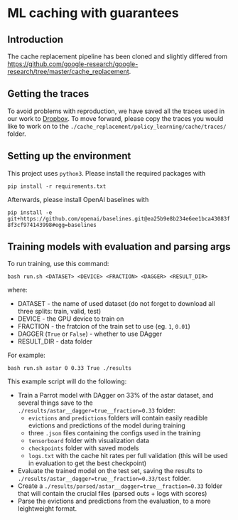 # ML caching with guarantees

## Introduction
The cache replacement pipeline has been cloned and slightly differed from https://github.com/google-research/google-research/tree/master/cache_replacement.

## Getting the traces
To avoid problems with reproduction, we have saved all the traces used in our work to [Dropbox](https://www.dropbox.com/sh/h9lsrxgmofl2oso/AABgLHNNmla2X2ipqTGiL9Oua?dl=0). To move forward, please copy the traces you would like to work
 on to the `./cache_replacement/policy_learning/cache/traces/` folder.
 
## Setting up the environment
This project uses `python3`. Please install the required packages with
  
  `pip install -r requirements.txt`
   
Afterwards, please install OpenAI baselines with 
 
 ```pip install -e git+https://github.com/openai/baselines.git@ea25b9e8b234e6ee1bca43083f8f3cf974143998#egg=baselines```
 
## Training models with evaluation and parsing args
To run training, use this command:

```bash run.sh <DATASET> <DEVICE> <FRACTION> <DAGGER> <RESULT_DIR>```

where:
- DATASET - the name of used dataset (do not forget to download all three splits: train, valid, test)
- DEVICE - the GPU device to train on
- FRACTION - the fratcion of the train set to use (eg. `1`, `0.01`)
- DAGGER (`True` or `False`) - whether to use DAgger
- RESULT_DIR - data folder

For example:

```bash run.sh astar 0 0.33 True ./results```

This example script will do the following:
* Train a Parrot model with DAgger on 33% of the astar dataset, and several things save to the `./results/astar__dagger=true__fraction=0.33` folder:
    * `evictions` and `predictions` folders will contain easily readible evictions and predictions of the model during training
    * three `.json` files containing the configs used in the training
    * `tensorboard` folder with visualization data
    * `checkpoints` folder with saved models
    * `logs.txt` with the cache hit rates per full validation (this will be used in evaluation to get the best checkpoint)
* Evaluate the trained model on the test set, saving the results to `./results/astar__dagger=true__fraction=0.33/test` folder.
* Create a `./results/parsed/astar__dagger=true__fraction=0.33` folder that will contain the crucial files (parsed outs + logs with scores)
* Parse the evictions and predictions from the evaluation, to a more leightweight format.